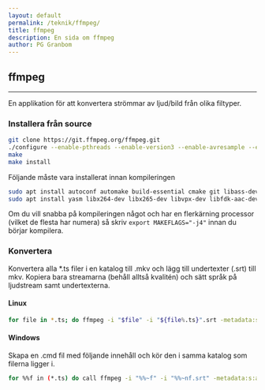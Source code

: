 ```yaml
---
layout: default
permalink: /teknik/ffmpeg/
title: ffmpeg
description: En sida om ffmpeg
author: PG Granbom
---
```


## ffmpeg
---
En applikation för att konvertera strömmar av ljud/bild från olika filtyper.

### Installera från source

```bash
git clone https://git.ffmpeg.org/ffmpeg.git
./configure --enable-pthreads --enable-version3 --enable-avresample --enable-gpl --enable-libass --enable-libfdk-aac --enable-libfreetype --enable-libmp3lame --enable-libopus --enable-librtmp --enable-libvorbis --enable-libvpx --enable-libx264 --enable-libx265 --enable-libxvid --enable-opencl --enable-openssl --enable-nonfree
make
make install
```

Följande måste vara installerat innan kompileringen

```bash
sudo apt install autoconf automake build-essential cmake git libass-dev libfreetype6-dev libsdl2-dev libtheora-dev libtool libva-dev libvdpau-dev libvorbis-dev libxcb1-dev libxcb-shm0-dev libxcb-xfixes0-dev mercurial pkg-config texinfo wget zlib1g-dev
sudo apt install yasm libx264-dev libx265-dev libvpx-dev libfdk-aac-dev libmp3lame-dev libopus-dev librtmp-dev libxvidcore-dev ocl-icd-opencl-dev
```

<div class="alert alert-primary" role="alert">
Om du vill snabba på kompileringen något och har en
flerkärning processor (vilket de flesta har numera) så skriv <code>export MAKEFLAGS="-j4"</code> innan du börjar kompilera.
</div>

### Konvertera
Konvertera alla *.ts filer i en katalog till .mkv och lägg till undertexter (.srt) till mkv. Kopiera bara streamarna (behåll alltså kvalitén) och sätt språk på ljudstream samt undertexterna.

#### Linux

```bash
for file in *.ts; do ffmpeg -i "$file" -i "${file%.ts}".srt -metadata:s:a:0 language=eng -metadata:s:s:0 language=swe -c copy "${file%.ts}".mkv; done
```

#### Windows
Skapa en .cmd fil med följande innehåll och kör den i samma katalog som filerna ligger i.

```bash
for %%f in (*.ts) do call ffmpeg -i "%%~f" -i "%%~nf.srt" -metadata:s:a:0 language=eng -metadata:s:s:0 language=swe -c copy "%%~nf.mkv"
```
